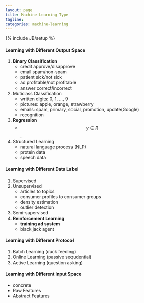 ```yaml
---
layout: page
title: Machine Learning Type
tagline: 
categories: machine-learning
---
```

{% include JB/setup %}

#### Learning with Different Output Space
1. **Binary Classification**
    - credit approve/disapprove
    - email spam/non-spam
    - patient sick/not sick
    - ad profitable/not profitable
    - answer correct/incorrect
2. Muticlass Classification
    - written digits: 0, 1, ..., 9
    - pictures: apple, orange, strawberry
    - emails: spam, primary, social, promotion, update(Google)
    - recognition
3. **Regression**
    - $$ y \in R$$.
4. Structured Learning
    - natural language process (NLP)
    - protein data
    - speech data

#### Learning with Different Data Label
1. Supervised
2. Unsupervised
    - articles to topics
    - consumer profiles to consumer groups
    - density estimation
    - outlier detection
3. Semi-supervised
4. **Reinforcement Learning**
    - **training ad system**
    - black jack agent

#### Learning with Different Protocol
1. Batch Learning (duck feeding)
2. Online Learning (passive sequdential)
3. Active Learning (question asking)

#### Learning with Different Input Space
- concrete
- Raw Features
- Abstract Features
